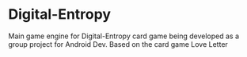 # Digital-Entropy
Main game engine for Digital-Entropy card game being developed as a group project for Android Dev. Based on the card game Love Letter
